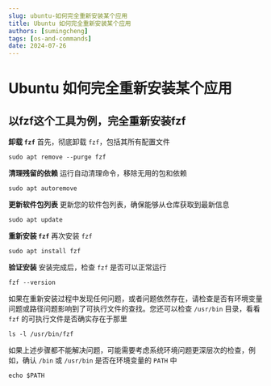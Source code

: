 ```yaml
---
slug: ubuntu-如何完全重新安装某个应用
title: Ubuntu 如何完全重新安装某个应用
authors: [sumingcheng]
tags: [os-and-commands]
date: 2024-07-26
---
```


# Ubuntu 如何完全重新安装某个应用



 

## 以fzf这个工具为例，完全重新安装fzf  

**卸载 `fzf`** 首先，彻底卸载 `fzf`，包括其所有配置文件

```
sudo apt remove --purge fzf
```

**清理残留的依赖** 运行自动清理命令，移除无用的包和依赖

```
sudo apt autoremove
```

**更新软件包列表** 更新您的软件包列表，确保能够从仓库获取到最新信息

```
sudo apt update
```

**重新安装 `fzf`** 再次安装 `fzf`

```
sudo apt install fzf
```

**验证安装** 安装完成后，检查 `fzf` 是否可以正常运行

```
fzf --version
```

如果在重新安装过程中发现任何问题，或者问题依然存在，请检查是否有环境变量问题或路径问题影响到了可执行文件的查找。您还可以检查 `/usr/bin` 目录，看看 `fzf` 的可执行文件是否确实存在于那里

```
ls -l /usr/bin/fzf
```

如果上述步骤都不能解决问题，可能需要考虑系统环境问题更深层次的检查，例如，确认 `/bin` 或 `/usr/bin` 是否在环境变量的 `PATH` 中

```
echo $PATH
```